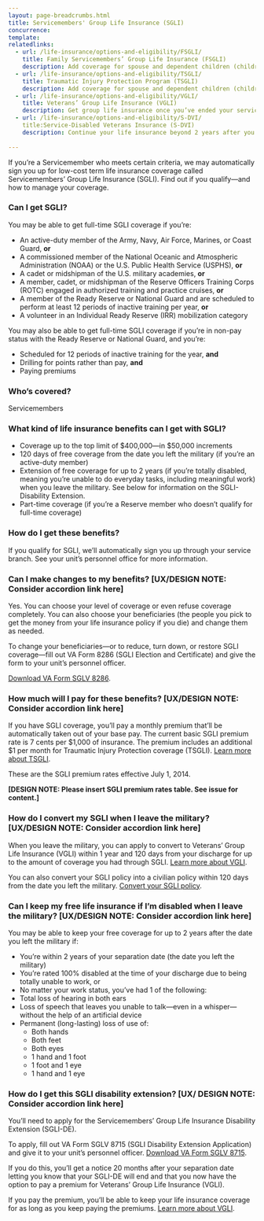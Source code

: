 ```yaml
---
layout: page-breadcrumbs.html
title: Servicemembers' Group Life Insurance (SGLI)
concurrence: 
template: 
relatedlinks:
  - url: /life-insurance/options-and-eligibility/FSGLI/
    title: Family Servicemembers’ Group Life Insurance (FSGLI)
    description: Add coverage for spouse and dependent children (children who rely on you for financial support).
  - url: /life-insurance/options-and-eligibility/TSGLI/
    title: Traumatic Injury Protection Program (TSGLI)
    description: Add coverage for spouse and dependent children (children who rely on you for financial support).
  - url: /life-insurance/options-and-eligibility/VGLI/
    title: Veterans’ Group Life Insurance (VGLI)
    description: Get group life insurance once you’ve ended your service.
  - url: /life-insurance/options-and-eligibility/S-DVI/
    title:Service-Disabled Veterans Insurance (S-DVI)
    description: Continue your life insurance beyond 2 years after you leave the military if you have a service-connected disability (a disability that started or got worse during your service).
  
---
```


<div class="va-introtext">

If you’re a Servicemember who meets certain criteria, we may automatically sign you up for low-cost term life insurance coverage called Servicemembers’ Group Life Insurance (SGLI). Find out if you qualify—and how to manage your coverage.

</div>

<div class="feature">

### Can I get SGLI? 

You may be able to get full-time SGLI coverage if you’re: 

- An active-duty member of the Army, Navy, Air Force, Marines, or Coast Guard, **or**
- A commissioned member of the National Oceanic and Atmospheric Administration (NOAA) or the U.S. Public Health Service (USPHS), **or**
- A cadet or midshipman of the U.S. military academies, **or**
- A member, cadet, or midshipman of the Reserve Officers Training Corps (ROTC) engaged in authorized training and practice cruises, **or**
- A member of the Ready Reserve or National Guard and are scheduled to perform at least 12 periods of inactive training per year, **or**
- A volunteer in an Individual Ready Reserve (IRR) mobilization category


You may also be able to get full-time SGLI coverage if you’re in non-pay status with the Ready Reserve or National Guard, and you’re:
-	Scheduled for 12 periods of inactive training for the year, **and**
-	Drilling for points rather than pay, **and**
-	Paying premiums


### Who’s covered? 

Servicemembers

</div>

### What kind of life insurance benefits can I get with SGLI?

- Coverage up to the top limit of $400,000—in $50,000 increments
- 120 days of free coverage from the date you left the military (if you’re an active-duty member)
- Extension of free coverage for up to 2 years (if you’re totally disabled, meaning you’re unable to do everyday tasks, including meaningful work) when you leave the military. See below for information on the SGLI-Disability Extension.
- Part-time coverage (if you’re a Reserve member who doesn’t qualify for full-time coverage)

### How do I get these benefits?

If you qualify for SGLI, we’ll automatically sign you up through your service branch. See your unit’s personnel office for more information.

### Can I make changes to my benefits? [UX/DESIGN NOTE: Consider accordion link here]

Yes. You can choose your level of coverage or even refuse coverage completely. You can also choose your beneficiaries (the people you pick to get the money from your life insurance policy if you die) and change them as needed.

To change your beneficiaries—or to reduce, turn down, or restore SGLI coverage—fill out VA Form 8286 (SGLI Election and Certificate) and give the form to your unit’s personnel officer.

[Download VA Form SGLV 8286](http://www.benefits.va.gov/INSURANCE/forms/8286.htm).

### How much will I pay for these benefits? [UX/DESIGN NOTE: Consider accordion link here]

If you have SGLI coverage, you’ll pay a monthly premium that’ll be automatically taken out of your base pay. The current basic SGLI premium rate is 7 cents per $1,000 of insurance. The premium includes an additional $1 per month for Traumatic Injury Protection coverage (TSGLI). [Learn more about TSGLI](/life-insurance/options-and-eligibility/TSGLI/).

These are the SGLI premium rates effective July 1, 2014.

**[DESIGN NOTE: Please insert SGLI premium rates table. See issue for content.]**

### How do I convert my SGLI when I leave the military? [UX/DESIGN NOTE: Consider accordion link here]

When you leave the military, you can apply to convert to Veterans’ Group Life Insurance (VGLI) within 1 year and 120 days from your discharge for up to the amount of coverage you had through SGLI. [Learn more about VGLI](/life-insurance/options-and-eligibility/VGLI/).

You can also convert your SGLI policy into a civilian policy within 120 days from the date you left the military. [Convert your SGLI policy](http://www.benefits.va.gov/INSURANCE/forms/SGL133_ed2015-06.pdf).

### Can I keep my free life insurance if I’m disabled when I leave the military? [UX/DESIGN NOTE: Consider accordion link here]

You may be able to keep your free coverage for up to 2 years after the date you left the military if:

- You’re within 2 years of your separation date (the date you left the military)
- You’re rated 100% disabled at the time of your discharge due to being totally unable to work, or
- No matter your work status, you’ve had 1 of the following:
- Total loss of hearing in both ears
- Loss of speech that leaves you unable to talk—even in a whisper—without the help of an artificial device
- Permanent (long-lasting) loss of use of:
  - Both hands
  - Both feet
  - Both eyes
  - 1 hand and 1 foot
  - 1 foot and 1 eye
  - 1 hand and 1 eye

### How do I get this SGLI disability extension? [UX/ DESIGN NOTE: Consider accordion link here]

You’ll need to apply for the Servicemembers’ Group Life Insurance Disability Extension (SGLI-DE). 

To apply, fill out VA Form SGLV 8715 (SGLI Disability Extension Application) and give it to your unit’s personnel officer. [Download VA Form SGLV 8715](http://www.benefits.va.gov/INSURANCE/forms/SGLV_8715.pdf).

If you do this, you’ll get a notice 20 months after your separation date letting you know that your SGLI-DE will end and that you now have the option to pay a premium for Veterans’ Group Life Insurance (VGLI).

If you pay the premium, you’ll be able to keep your life insurance coverage for as long as you keep paying the premiums. [Learn more about VGLI](/life-insurance/options-and-eligibility/VGLI/).


